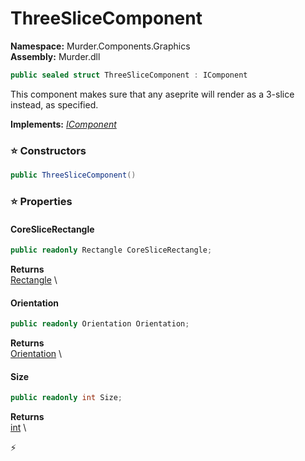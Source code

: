 # ThreeSliceComponent

**Namespace:** Murder.Components.Graphics \
**Assembly:** Murder.dll

```csharp
public sealed struct ThreeSliceComponent : IComponent
```

This component makes sure that any aseprite will render as a 3-slice instead,
            as specified.

**Implements:** _[IComponent](/Bang/Components/IComponent.html)_

### ⭐ Constructors
```csharp
public ThreeSliceComponent()
```

### ⭐ Properties
#### CoreSliceRectangle
```csharp
public readonly Rectangle CoreSliceRectangle;
```

**Returns** \
[Rectangle](/Murder/Core/Geometry/Rectangle.html) \
#### Orientation
```csharp
public readonly Orientation Orientation;
```

**Returns** \
[Orientation](/Murder/Core/Graphics/Orientation.html) \
#### Size
```csharp
public readonly int Size;
```

**Returns** \
[int](https://learn.microsoft.com/en-us/dotnet/api/System.Int32?view=net-7.0) \


⚡